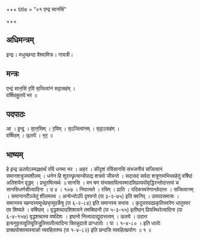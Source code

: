 +++
title = "०१ एन्द्र सानसिं"

+++
## अधिमन्त्रम्
इन्द्रः। मधुच्छन्दा वैश्वामित्रः। गायत्री।

## मन्त्रः
एन्द्र॑ सान॒सिं र॒यिं स॒जित्वा॑नं सदा॒सह॑म् ।  
वर्षि॑ष्ठमू॒तये॑ भर ॥

## पदपाठः
आ । इ॒न्द्र॒ । सा॒न॒सिम् । र॒यिम् । स॒ऽजित्वा॑नम् । स॒दा॒ऽसह॑म् ।  
वर्षि॑ष्ठम् । ऊ॒तये॑ । भ॒र॒ ॥

## भाष्यम्
हे इन्द्र ऊतयेऽस्मद्रक्षार्थं रयिं धनमा भर । अहर । कीदृशं रयिंसानसिं संभजनीयं सजित्वानं समानशत्रुजयशीलम् । धनेन हि शूरान्छृत्यान्सेंपाद्य शत्रवो जीयन्ते । सदासदं सर्वदा शत्रूणामभिभवहेतुं वर्षिष्ठं अतिशयेन वृद्धम् । प्रभूतमित्यर्थः ॥ सानसि । वन षण संभक्तावित्यस्मादसिप्रत्ययॊवृद्धिरन्तोदात्तत्वं च सानसिधर्णसीत्यादिना । उ ४ । १०७ । निपात्यते । रयिम् । प्राति । पदिकस्वरेणान्तोदात्तः । सजित्वानम् । समानानरीञ्जेतुं शीलमस्य । अन्येभ्योऽपि दृश्यन्ते (पा ३-२-७५) इति क्वनिप् । उपपदसमासः । समानस्य च्छन्दस्यमूर्धप्रभृत्युदर्केषु (पा ६-२-८४) इति समानस्य सभावः । कृदुत्तरपदप्रकृतिस्वरेण धातुस्वर एव शिष्यते । वर्षिष्ठम् । वृद्धशब्दादशिशायने तमबिष्ठनौ (पा ५-३-५५) इतीष्ठन् प्रियस्थिरेत्यादिना (पा ६-४-१५७) वृद्धशब्दस्य वर्षादेशः । इष्ठनो नित्त्वादाद्युदात्तत्वम् । ऊतये । उदात्त इत्यनुवृत्तावूतियूतिजुूतिसातीत्यादिना क्तिन्नुदातो प्राग्धातोः । पा । १-४-८० । इति धातोः प्राक्प्रयोक्तव्यस्याङो व्यवहिताश्च (पा १-४-८२) इति छन्दसि व्यवहितप्रयोगः ॥ १ ॥